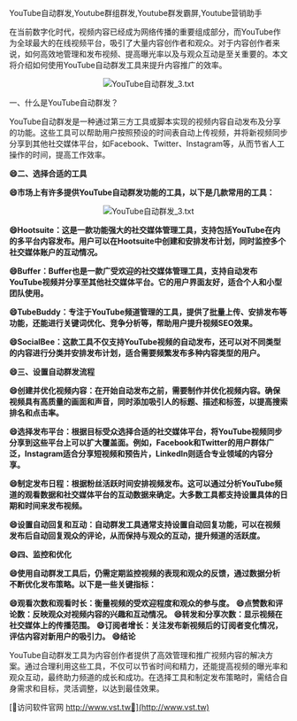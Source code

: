 YouTube自动群发,Youtube群组群发,Youtube群发霸屏,Youtube营销助手

在当前数字化时代，视频内容已经成为网络传播的重要组成部分，而YouTube作为全球最大的在线视频平台，吸引了大量内容创作者和观众。对于内容创作者来说，如何高效地管理和发布视频、提高曝光率以及与观众互动是至关重要的。本文将介绍如何使用YouTube自动群发工具来提升内容推广的效率。

 <center><img src="https://vst.tw/MP4/tuiguang/png/3.png" alt="YouTube自动群发_3.txt"></center>

一、什么是YouTube自动群发？

YouTube自动群发是一种通过第三方工具或脚本实现的视频内容自动发布及分享的功能。这些工具可以帮助用户按照预设的时间表自动上传视频，并将新视频同步分享到其他社交媒体平台，如Facebook、Twitter、Instagram等，从而节省人工操作的时间，提高工作效率。

**😄二、选择合适的工具**

**😄市场上有许多提供YouTube自动群发功能的工具，以下是几款常用的工具：**

 <center><img src="https://vst.tw/MP4/tuiguang/png/3.png" alt="YouTube自动群发_3.txt"></center>

**😄Hootsuite：这是一款功能强大的社交媒体管理工具，支持包括YouTube在内的多平台内容发布。用户可以在Hootsuite中创建和安排发布计划，同时监控多个社交媒体账户的互动情况。**

**😄Buffer：Buffer也是一款广受欢迎的社交媒体管理工具，支持自动发布YouTube视频并分享至其他社交媒体平台。它的用户界面友好，适合个人和小型团队使用。**

**😄TubeBuddy：专注于YouTube频道管理的工具，提供了批量上传、安排发布等功能，还能进行关键词优化、竞争分析等，帮助用户提升视频SEO效果。**

**😄SocialBee：这款工具不仅支持YouTube视频的自动发布，还可以对不同类型的内容进行分类并安排发布计划，适合需要频繁发布多种内容类型的用户。**

**😄三、设置自动群发流程**

**😄创建并优化视频内容：在开始自动发布之前，需要制作并优化视频内容。确保视频具有高质量的画面和声音，同时添加吸引人的标题、描述和标签，以提高搜索排名和点击率。**

**😄选择发布平台：根据目标受众选择合适的社交媒体平台，将YouTube视频同步分享到这些平台上可以扩大覆盖面。例如，Facebook和Twitter的用户群体广泛，Instagram适合分享短视频和预告片，LinkedIn则适合专业领域的内容分享。**

**😄制定发布日程：根据粉丝活跃时间安排视频发布。这可以通过分析YouTube频道的观看数据和社交媒体平台的互动数据来确定。大多数工具都支持设置具体的日期和时间来发布视频。**

**😄设置自动回复和互动：自动群发工具通常支持设置自动回复功能，可以在视频发布后自动回复观众的评论，从而保持与观众的互动，提升频道的活跃度。**

**😄四、监控和优化**

**😄使用自动群发工具后，仍需定期监控视频的表现和观众的反馈，通过数据分析不断优化发布策略。以下是一些关键指标：**

**😄观看次数和观看时长：衡量视频的受欢迎程度和观众的参与度。**
**😄点赞数和评论数：反映观众对视频内容的兴趣和互动情况。**
**😄转发和分享次数：显示视频在社交媒体上的传播范围。**
**😄订阅者增长：关注发布新视频后的订阅者变化情况，评估内容对新用户的吸引力。**
**😄结论**

YouTube自动群发工具为内容创作者提供了高效管理和推广视频内容的解决方案。通过合理利用这些工具，不仅可以节省时间和精力，还能提高视频的曝光率和观众互动，最终助力频道的成长和成功。在选择工具和制定发布策略时，需结合自身需求和目标，灵活调整，以达到最佳效果。


[👻访问软件官网 http://www.vst.tw👻](http://www.vst.tw)
